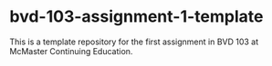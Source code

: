 # bvd-103-assignment-1-template

This is a template repository for the first assignment in BVD 103 at McMaster Continuing Education.

